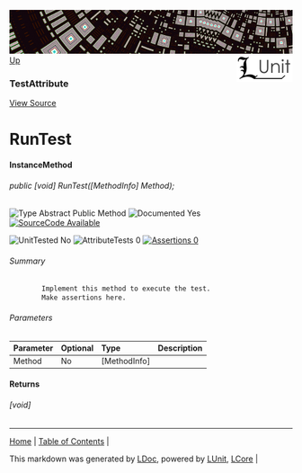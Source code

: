 ![](../Content/LUnit-banner-small.png "")
[<img align="right" src="../Content/LUnit-logo-small.png">](../../README.md)
[Up](TestAttribute.md)
### TestAttribute
[View Source](../Attributes/TestAttribute.cs)
# RunTest
#### InstanceMethod
###### public [void] RunTest([MethodInfo] Method);

![Type Abstract Public Method](http://b.repl.ca/v1/Type-Abstract%20Public%20Method-lightgrey.png "") ![Documented Yes](http://b.repl.ca/v1/Documented-Yes-brightgreen.png "") [![SourceCode Available](http://b.repl.ca/v1/SourceCode-Available-brightgreen.png "")](../Attributes/TestAttribute.cs)

![UnitTested No](http://b.repl.ca/v1/UnitTested-No-lightgrey.png "") ![AttributeTests 0](http://b.repl.ca/v1/AttributeTests-0-lightgrey.png "") [![Assertions 0](http://b.repl.ca/v1/Assertions-0-brightgreen.png "")](../Attributes/TestAttribute.cs)
###### Summary

            Implement this method to execute the test.
            Make assertions here.
            
###### Parameters

Parameter | Optional | Type | Description
:---  | :---  | :---  | :--- 
Method | No | [MethodInfo] | 

#### Returns
###### [void]
---

[Home](../../README.md) | [Table of Contents](../../TableOfContents.md) | 


This markdown was generated by [LDoc](https://github.com/CodeSingularity/LDoc), powered by [LUnit](https://github.com/CodeSingularity/LUnit), [LCore](https://github.com/CodeSingularity/LCore) | 


